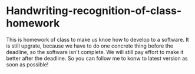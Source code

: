 # Handwriting-recognition-of-class-homework
This is homework of class to make us knoe how to develop to a software.
It is still upgrate, because we have to do one concrete thing before the deadline, so the software isn't complete. 
We will still pay effort to make it better after the deadline. 
So you can follow me to konw to latest version as soon as possible!

